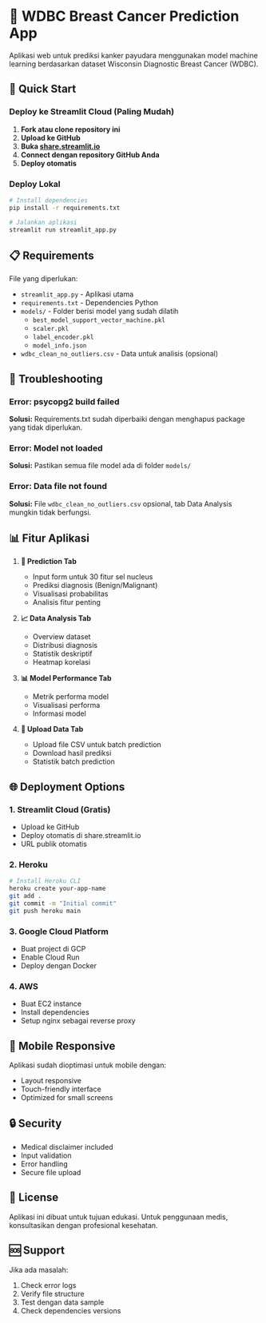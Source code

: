 # 🏥 WDBC Breast Cancer Prediction App

Aplikasi web untuk prediksi kanker payudara menggunakan model machine learning berdasarkan dataset Wisconsin Diagnostic Breast Cancer (WDBC).

## 🚀 Quick Start

### Deploy ke Streamlit Cloud (Paling Mudah)

1. **Fork atau clone repository ini**
2. **Upload ke GitHub**
3. **Buka [share.streamlit.io](https://share.streamlit.io)**
4. **Connect dengan repository GitHub Anda**
5. **Deploy otomatis**

### Deploy Lokal

```bash
# Install dependencies
pip install -r requirements.txt

# Jalankan aplikasi
streamlit run streamlit_app.py
```

## 📋 Requirements

File yang diperlukan:
- `streamlit_app.py` - Aplikasi utama
- `requirements.txt` - Dependencies Python
- `models/` - Folder berisi model yang sudah dilatih
  - `best_model_support_vector_machine.pkl`
  - `scaler.pkl`
  - `label_encoder.pkl`
  - `model_info.json`
- `wdbc_clean_no_outliers.csv` - Data untuk analisis (opsional)

## 🔧 Troubleshooting

### Error: psycopg2 build failed
**Solusi:** Requirements.txt sudah diperbaiki dengan menghapus package yang tidak diperlukan.

### Error: Model not loaded
**Solusi:** Pastikan semua file model ada di folder `models/`

### Error: Data file not found
**Solusi:** File `wdbc_clean_no_outliers.csv` opsional, tab Data Analysis mungkin tidak berfungsi.

## 📊 Fitur Aplikasi

1. **🔮 Prediction Tab**
   - Input form untuk 30 fitur sel nucleus
   - Prediksi diagnosis (Benign/Malignant)
   - Visualisasi probabilitas
   - Analisis fitur penting

2. **📈 Data Analysis Tab**
   - Overview dataset
   - Distribusi diagnosis
   - Statistik deskriptif
   - Heatmap korelasi

3. **📊 Model Performance Tab**
   - Metrik performa model
   - Visualisasi performa
   - Informasi model

4. **📁 Upload Data Tab**
   - Upload file CSV untuk batch prediction
   - Download hasil prediksi
   - Statistik batch prediction

## 🌐 Deployment Options

### 1. Streamlit Cloud (Gratis)
- Upload ke GitHub
- Deploy otomatis di share.streamlit.io
- URL publik otomatis

### 2. Heroku
```bash
# Install Heroku CLI
heroku create your-app-name
git add .
git commit -m "Initial commit"
git push heroku main
```

### 3. Google Cloud Platform
- Buat project di GCP
- Enable Cloud Run
- Deploy dengan Docker

### 4. AWS
- Buat EC2 instance
- Install dependencies
- Setup nginx sebagai reverse proxy

## 📱 Mobile Responsive
Aplikasi sudah dioptimasi untuk mobile dengan:
- Layout responsive
- Touch-friendly interface
- Optimized for small screens

## 🔒 Security
- Medical disclaimer included
- Input validation
- Error handling
- Secure file upload

## 📄 License
Aplikasi ini dibuat untuk tujuan edukasi. Untuk penggunaan medis, konsultasikan dengan profesional kesehatan.

## 🆘 Support
Jika ada masalah:
1. Check error logs
2. Verify file structure
3. Test dengan data sample
4. Check dependencies versions
